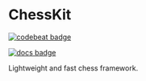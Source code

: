 # ChessKit

[![codebeat badge](https://codebeat.co/badges/9651b061-d996-4846-b952-1257614b79ea)](https://codebeat.co/projects/github-com-paike-mikrosusteemid-chesskit-develop)

[![docs badge](https://raw.githubusercontent.com/paike-mikrosusteemid/ChessKit/develop/docs/badge.svg)](https://paike-mikrosusteemid.github.io/ChessKit/)

Lightweight and fast chess framework.
